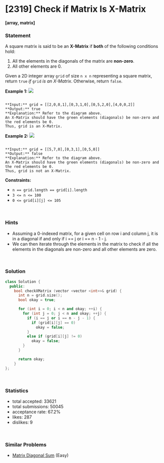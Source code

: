 # [2319] Check if Matrix Is X-Matrix

**[array, matrix]**

### Statement

A square matrix is said to be an **X-Matrix** if **both** of the following conditions hold:

1. All the elements in the diagonals of the matrix are **non-zero**.
2. All other elements are 0.



Given a 2D integer array `grid` of size `n x n` representing a square matrix, return `true` *if* `grid` *is an X-Matrix*. Otherwise, return `false`.


**Example 1:**
![](https://assets.leetcode.com/uploads/2022/05/03/ex1.jpg)

```

**Input:** grid = [[2,0,0,1],[0,3,1,0],[0,5,2,0],[4,0,0,2]]
**Output:** true
**Explanation:** Refer to the diagram above. 
An X-Matrix should have the green elements (diagonals) be non-zero and the red elements be 0.
Thus, grid is an X-Matrix.

```

**Example 2:**
![](https://assets.leetcode.com/uploads/2022/05/03/ex2.jpg)

```

**Input:** grid = [[5,7,0],[0,3,1],[0,5,0]]
**Output:** false
**Explanation:** Refer to the diagram above.
An X-Matrix should have the green elements (diagonals) be non-zero and the red elements be 0.
Thus, grid is not an X-Matrix.

```

**Constraints:**
* `n == grid.length == grid[i].length`
* `3 <= n <= 100`
* `0 <= grid[i][j] <= 105`


<br>

### Hints

- Assuming a 0-indexed matrix, for a given cell on row i and column j, it is in a diagonal if and only if i == j or i == n - 1 - j.
- We can then iterate through the elements in the matrix to check if all the elements in the diagonals are non-zero and all other elements are zero.

<br>

### Solution

```cpp
class Solution {
  public:
    bool checkXMatrix (vector <vector <int>>& grid) {
      int n = grid.size();
      bool okay = true;

      for (int i = 0; i < n and okay; ++i) {
        for (int j = 0; j < n and okay; ++j) {
          if (i == j or i == n - j - 1) {
            if (grid[i][j] == 0)
              okay = false;
          }
          else if (grid[i][j] != 0)
            okay = false;
        }
      }

      return okay;
    }
};
```

<br>

### Statistics

- total accepted: 33621
- total submissions: 50045
- acceptance rate: 67.2%
- likes: 287
- dislikes: 9

<br>

### Similar Problems

- [Matrix Diagonal Sum](https://leetcode.com/problems/matrix-diagonal-sum) (Easy)
